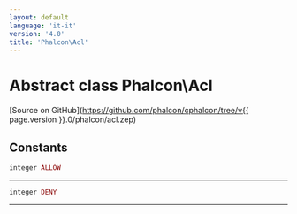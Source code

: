 ```yaml
---
layout: default
language: 'it-it'
version: '4.0'
title: 'Phalcon\Acl'
---
```

# Abstract class **Phalcon\Acl**

[Source on GitHub](https://github.com/phalcon/cphalcon/tree/v{{ page.version }}.0/phalcon/acl.zep)

## Constants

```php
integer ALLOW
```

* * *

```php
integer DENY
```

* * *